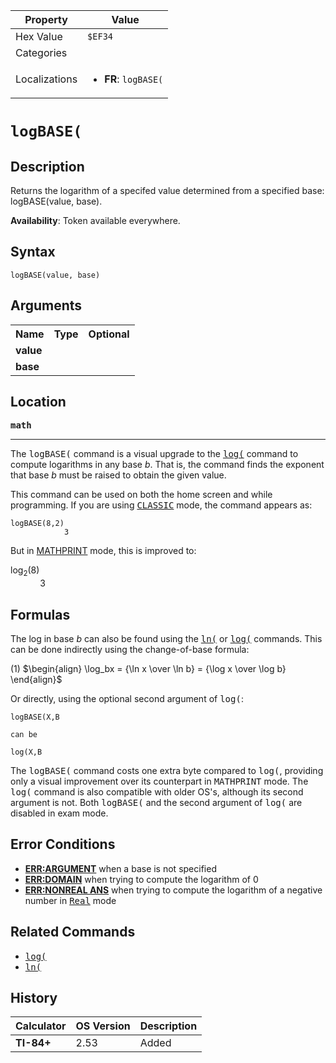 | Property      | Value |
|---------------|-------|
| Hex Value     | `$EF34`|
| Categories    | <ul></ul> |
| Localizations | <ul><li><b>FR</b>: `logBASE(`</li></ul> |

# `logBASE(`

## Description
Returns the logarithm of a specifed value determined from a specified base: logBASE(value, base).


<b>Availability</b>: Token available everywhere.

## Syntax
`logBASE(value, base)`

## Arguments
<table>
<tr><th>Name</th><th>Type</th><th>Optional</th></tr>

<tr><td><b>value</b></td><td></td><td></td></tr>

<tr><td><b>base</b></td><td></td><td></td></tr>

</table>

## Location
<tt><kbd><b>math</b></kbd></tt>
<hr>

The <tt>logBASE(</tt> command is a visual upgrade to the <tt><a href="log(.md">log(</a></tt> command to compute logarithms in any base _b_. That is, the command finds the exponent that base _b_ must be raised to obtain the given value.

This command can be used on both the home screen and while programming. If you are using <tt><a href="CLASSIC.md">CLASSIC</a></tt> mode, the command appears as:

```ti-basic
logBASE(8,2)
            3
```

But in [MATHPRINT](mathprint-mode) mode, this is improved to:

log<sub>2</sub>(8)  
            3

## Formulas

The log in base _b_ can also be found using the <tt><a href="ln(.md">ln(</a></tt> or <tt><a href="log(.md">log(</a></tt> commands. This can be done indirectly using the change-of-base formula:

(1) $`\begin{align} \log_bx = {\ln x \over \ln b} = {\log x \over \log b} \end{align}`$ 

Or directly, using the optional second argument of <tt>log(</tt>:

```ti-basic
logBASE(X,B

can be

log(X,B
```

The <tt>logBASE(</tt> command costs one extra byte compared to <tt>log(</tt>, providing only a visual improvement over its counterpart in <tt>MATHPRINT</tt> mode. The <tt>log(</tt> command is also compatible with older OS's, although its second argument is not. Both <tt>logBASE(</tt> and the second argument of <tt>log(</tt> are disabled in exam mode.

## Error Conditions

*   **[ERR:ARGUMENT](errors#argument)** when a base is not specified
*   **[ERR:DOMAIN](errors#domain)** when trying to compute the logarithm of 0
*   **[ERR:NONREAL ANS](errors#nonrealans)** when trying to compute the logarithm of a negative number in <tt><a href="Real.md">Real</a></tt> mode

## Related Commands

*   <tt><a href="log(.md">log(</a></tt>
*   <tt><a href="ln(.md">ln(</a></tt>

## History
| Calculator | OS Version | Description |
|------------|------------|-------------|
| <b>TI-84+</b> | 2.53 | Added |


